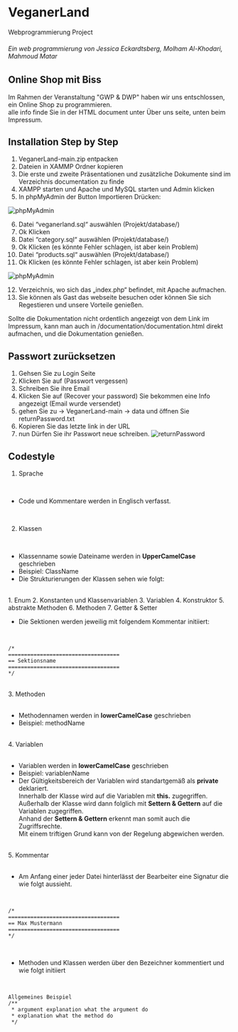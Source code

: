 # VeganerLand
Webprogrammierung Project

<h6>Ein web programmierung von Jessica Eckardtsberg, Molham Al-Khodari, Mahmoud Matar</h6>

<h2>Online Shop mit Biss</h2>
Im Rahmen der Veranstaltung "GWP & DWP" haben wir uns entschlossen, ein Online Shop zu programmieren.<br>
alle info finde Sie in der HTML document unter Über uns seite, unten beim Impressum. 
<br>


## Installation Step by Step 
     
1. VeganerLand-main.zip entpacken
2. Dateien in XAMMP Ordner kopieren
3. Die erste und zweite Präsentationen und zusätzliche Dokumente sind im Verzeichnis documentation zu finde
4. XAMPP starten und Apache und MySQL starten und Admin klicken
5. In phpMyAdmin der Button Importieren Drücken: <br>

![phpMyAdmin](https://github.com/fh-erfurt/VeganerLand/blob/main/documentation/docu-images/phpMyAdmin.png) <br>

6. Datei “veganerland.sql“ auswählen (Projekt/database/)
7. Ok Klicken
8. Datei “category.sql“ auswählen (Projekt/database/)
9. Ok Klicken  (es könnte Fehler schlagen, ist aber kein Problem)
10. Datei “products.sql“ auswählen (Projekt/database/)
11. Ok Klicken (es könnte Fehler schlagen, ist aber kein Problem)

![phpMyAdmin](https://github.com/fh-erfurt/VeganerLand/blob/main/documentation/docu-images/database.sql.png) <br>

12. Verzeichnis, wo sich das „index.php“ befindet, mit Apache aufmachen.
13. Sie können als Gast das webseite besuchen oder können Sie sich Regestieren und unsere Vorteile genießen.

Sollte die Dokumentation nicht ordentlich angezeigt von dem Link im Impressum, kann man auch in /documentation/documentation.html direkt aufmachen, und die Dokumentation genießen.
<br>

## Passwort zurücksetzen

1. Gehsen Sie zu Login Seite
2. Klicken Sie auf (Passwort vergessen)
3. Schreiben Sie ihre Email 
4. Klicken Sie auf (Recover your password) Sie bekommen eine Info angezeigt (Email wurde versendet)
5. gehen Sie zu -> VeganerLand-main -> data und öffnen Sie returnPassword.txt
6. Kopieren Sie das letzte link in der URL 
7. nun Dürfen Sie ihr Passwort neue schreiben.
![returnPassword](https://github.com/fh-erfurt/VeganerLand/blob/main/documentation/docu-images/returnPassword.png) <br>

## Codestyle

1. Sprache
<br>
<ul>
<li>Code und Kommentare werden in Englisch verfasst.</li>
</ul>
<br>

2. Klassen
<br>
<ul>
	<li>Klassenname sowie Dateiname werden in <strong>UpperCamelCase</strong> geschrieben</li>
     <li>Beispiel: ClassName</li>
     <li>Die Strukturierungen der Klassen sehen wie folgt:</li>
</ul>

 <br>
    1. Enum
    2. Konstanten und Klassenvariablen 
    3. Variablen
    4. Konstruktor
    5. abstrakte Methoden
    6. Methoden
    7. Getter & Setter
    
 - Die Sektionen werden jeweilig mit folgendem Kommentar initiiert:
<br>

    /*
    ===================================
    == Sektionsname
    ===================================
    */

<br>
3. Methoden<br>
<br>
<ul>
	<li>Methodennamen werden in <strong>lowerCamelCase</strong> geschrieben</li>
     <li>Beispiel: methodName</li>
</ul>

<br>
4. Variablen<br>
<br>
<ul>
	<li>Variablen werden in <strong>lowerCamelCase</strong> geschrieben</li>
     <li>Beispiel: variablenName</li>
	<li>Der Gültigkeitsbereich der Variablen wird standartgemäß als <strong>private</strong> deklariert.<br>
		Innerhalb der Klasse wird auf die Variablen mit <strong>this.</strong> zugegriffen.<br>
		Außerhalb der Klasse wird dann folglich mit <strong>Settern & Gettern</strong> auf die Variablen zugegriffen.<br>
		Anhand der <strong>Settern & Gettern</strong> erkennt man somit auch die Zugriffsrechte.<br>
          Mit einem triftigen Grund kann von der Regelung abgewichen werden.</li>
</ul>
<br>
5. Kommentar<br>
<br>
<ul>
<li>Am Anfang einer jeder Datei hinterlässt der Bearbeiter eine Signatur die wie folgt aussieht.</li>
</ul>
<br>
 
    /*
    ===================================
    == Max Mustermann
    ===================================
    */

<br>
<ul>
	<li>Methoden und Klassen werden über den Bezeichner kommentiert und wie folgt initiiert</li>
 </ul>
<br>

    Allgemeines Beispiel
    /**
     * argument explanation what the argument do
     * explanation what the method do
     */
